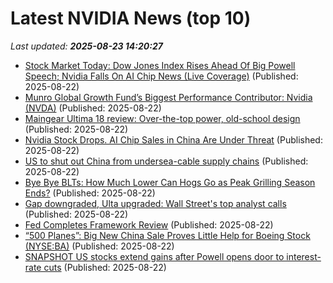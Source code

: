 # Latest NVIDIA News (top 10)
_Last updated: **2025-08-23 14:20:27**_

- [Stock Market Today: Dow Jones Index Rises Ahead Of Big Powell Speech; Nvidia Falls On AI Chip News (Live Coverage)](https://biztoc.com/x/d4d1b4616cef4443) (Published: 2025-08-22)
- [Munro Global Growth Fund’s Biggest Performance Contributor: Nvidia (NVDA)](https://biztoc.com/x/cc9f3288bdd615ac) (Published: 2025-08-22)
- [Maingear Ultima 18 review: Over-the-top power, old-school design](https://www.pcworld.com/article/2883596/maingear-ultima-18-review.html) (Published: 2025-08-22)
- [Nvidia Stock Drops. AI Chip Sales in China Are Under Threat](https://biztoc.com/x/6feb0c241c3d5fd1) (Published: 2025-08-22)
- [US to shut out China from undersea-cable supply chains](https://biztoc.com/x/82921defb4c0ba08) (Published: 2025-08-22)
- [Bye Bye BLTs: How Much Lower Can Hogs Go as Peak Grilling Season Ends?](https://biztoc.com/x/d2c963cceafbf87e) (Published: 2025-08-22)
- [Gap downgraded, Ulta upgraded: Wall Street's top analyst calls](https://biztoc.com/x/8c20d1cb9e250b02) (Published: 2025-08-22)
- [Fed Completes Framework Review](https://biztoc.com/x/22405b0f65860521) (Published: 2025-08-22)
- [“500 Planes”: Big New China Sale Proves Little Help for Boeing Stock (NYSE:BA)](https://biztoc.com/x/23bf5220b6ca20b4) (Published: 2025-08-22)
- [SNAPSHOT US stocks extend gains after Powell opens door to interest-rate cuts](https://biztoc.com/x/1e79e9bfee5ca826) (Published: 2025-08-22)
